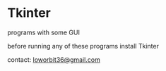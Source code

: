 # Tkinter
programs with some GUI

before running any of these programs install Tkinter 

contact: loworbit36@gmail.com
